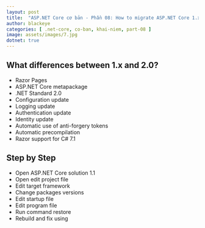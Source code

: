 ```yaml
---
layout: post
title:  "ASP.NET Core cơ bản - Phần 08: How to migrate ASP.NET Core 1.x to 2.0 ?"
author: blackeye
categories: [ .net-core, co-ban, khai-niem, part-08 ]
image: assets/images/7.jpg
dotnet: true
---
```


## What differences between 1.x and 2.0?
+ Razor Pages
+ ASP.NET Core metapackage
+ .NET Standard 2.0
+ Configuration update
+ Logging update
+ Authentication update
+ Identity update
+ Automatic use of anti-forgery tokens
+ Automatic precompilation
+ Razor support for C# 7.1

## Step by Step
+ Open ASP.NET Core solution 1.1
+ Open edit project file
+ Edit target framework
+ Change packages versions
+ Edit startup file
+ Edit program file
+ Run command restore
+ Rebuild and fix using
